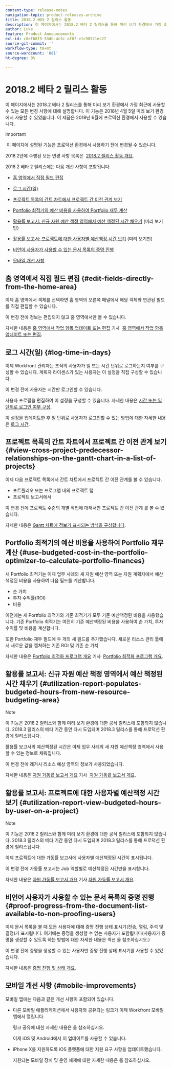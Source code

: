 ```yaml
---
content-type: release-notes
navigation-topic: product-releases-archive
title: 2018.2 베타 2 릴리스 활동
description: 이 페이지에서는 2018.2 베타 2 릴리스를 통해 미리 보기 환경에서 가장 최근에 사용할 수 있는 모든 변경 사항에 대해 설명합니다. 이 기능은 2018년 4월 5일 미리 보기 환경에서 사용할 수 있었습니다. 이 제품은 2018년 6월에 프로덕션 환경에서 사용할 수 있습니다.
author: Luke
feature: Product Announcements
exl-id: c8ef68f5-53db-4c3c-af0f-e1c98521ec27
source-git-commit: ''
workflow-type: tm+mt
source-wordcount: '881'
ht-degree: 0%

---
```


# 2018.2 베타 2 릴리스 활동

이 페이지에서는 2018.2 베타 2 릴리스를 통해 미리 보기 환경에서 가장 최근에 사용할 수 있는 모든 변경 사항에 대해 설명합니다. 이 기능은 2018년 4월 5일 미리 보기 환경에서 사용할 수 있었습니다. 이 제품은 2018년 6월에 프로덕션 환경에서 사용할 수 있습니다.

>[!IMPORTANT]
>
> 이 페이지에 설명된 기능은 프로덕션 환경에서 사용하기 전에 변경될 수 있습니다.

2018.2년에 수행된 모든 변경 사항 목록은  [2018.2 릴리스 활동 개요](../../../../product-announcements/product-releases/quarterly-release-archive/2018.2-release-activity/2018.2-release-activity-overview.md).

2018.2 베타 2 릴리스에는 다음 개선 사항이 포함됩니다.

* [홈 영역에서 직접 필드 편집](#edit-fields-directly-from-the-home-area)
* [로그 시간(일)](#log-time-in-days)
* [프로젝트 목록의 간트 차트에서 프로젝트 간 이전 관계 보기](#view-cross-project-predecessor-relationships-on-the-gantt-chart-in-a-list-of-projects)
* [Portfolio 최적기의 예산 비용을 사용하여 Portfolio 재무 계산](#use-budgeted-cost-in-the-portfolio-optimizer-to-calculate-portfolio-finances)
* [활용률 보고서: 신규 자원 예산 책정 영역에서 예산 책정된 시간 채우기](#utilization-report-populates-budgeted-hours-from-new-resource-budgeting-area) (미리 보기만)

* [활용률 보고서: 프로젝트에 대한 사용자별 예산책정 시간 보기](#utilization-report-view-budgeted-hours-by-user-on-a-project) (미리 보기만)

* [비언어 사용자가 사용할 수 있는 문서 목록의 증명 진행](#proof-progress-from-the-document-list-available-to-non-proofing-users)
* [모바일 개선 사항](#mobile-improvements)

## 홈 영역에서 직접 필드 편집 {#edit-fields-directly-from-the-home-area}

이제 홈 영역에서 객체를 선택하면 홈 영역의 오른쪽 패널에서 해당 객체와 연관된 필드를 직접 편집할 수 있습니다. 

이 변경 전에 정보는 편집되지 않고 홈 영역에서만 볼 수 있습니다.

자세한 내용은 [홈 영역에서 작업 항목 업데이트 또는 편집](../../../../workfront-basics/using-home/using-the-home-area/update-and-edit-work-item-home.md) 기사  [홈 영역에서 작업 항목 업데이트 또는 편집](../../../../workfront-basics/using-home/using-the-home-area/update-and-edit-work-item-home.md).

## 로그 시간(일) {#log-time-in-days}

이제 Workfront 관리자는 조직의 사용자가 일 또는 시간 단위로 로그하는지 여부를 구성할 수 있습니다. 계획자 라이센스가 있는 사용자는 이 설정을 직접 구성할 수 있습니다.

이 변경 전에 사용자는 시간만 로그인할 수 있습니다.

사용자 프로필을 편집하여 이 설정을 구성할 수 있습니다. 자세한 내용은 [시간 또는 일 단위로 로그인 여부 구성](../../../../timesheets/config-timesheet-prefs/config-time-logged-hrs-days.md).

이 설정을 업데이트한 후 일 단위로 사용자가 로그인할 수 있는 방법에 대한 자세한 내용은 [로그 시간](../../../../timesheets/create-and-manage-timesheets/log-time.md).

## 프로젝트 목록의 간트 차트에서 프로젝트 간 이전 관계 보기 {#view-cross-project-predecessor-relationships-on-the-gantt-chart-in-a-list-of-projects}

이제 다음 프로젝트 목록에서 간트 차트에서 프로젝트 간 이전 관계를 볼 수 있습니다.

* 포트폴리오 또는 프로그램 내의 프로젝트 탭
* 프로젝트 보고서에서

이 변경 전에 프로젝트 수준의 개별 작업에 대해서만 프로젝트 간 이전 관계 를 볼 수 있습니다.

자세한 내용은 [Gantt 차트에 정보가 표시되는 방식을 구성합니다](../../../../manage-work/gantt-chart/use-the-gantt-chart/configure-info-on-gantt-chart.md). 

## Portfolio 최적기의 예산 비용을 사용하여 Portfolio 재무 계산 {#use-budgeted-cost-in-the-portfolio-optimizer-to-calculate-portfolio-finances}

새 Portfolio 최적기는 이제 업무 사례의 새 자원 예산 영역 또는 자원 계획자에서 예산 책정된 비용을 사용하여 다음 필드를 계산합니다.

* 순 가치
* 투자 수익률(ROI)
* 비용

이전에는 새 Portfolio 최적기와 기존 최적기가 모두 기존 예산책정된 비용을 사용했습니다. 기존 Portfolio 최적기는 여전히 기존 예산책정된 비용을 사용하여 순 가치, 투자 수익률 및 비용을 계산합니다.

또한 Portfolio 재무 필드에 두 개의 새 필드를 추가했습니다. 새로운 리소스 관리 툴에서 새로운 값을 캡처하는 기존 ROI 및 기존 순 가치

자세한 내용은 [Portfolio 최적화 프로그램 개요](../../../../manage-work/portfolios/portfolio-optimizer/portfolio-optimizer-overview.md) 기사  [Portfolio 최적화 프로그램 개요](../../../../manage-work/portfolios/portfolio-optimizer/portfolio-optimizer-overview.md).

## 활용률 보고서: 신규 자원 예산 책정 영역에서 예산 책정된 시간 채우기 {#utilization-report-populates-budgeted-hours-from-new-resource-budgeting-area}

>[!NOTE]
이 기능은 2018.2 릴리스와 함께 미리 보기 환경에 대한 공식 릴리스에 포함되지 않습니다. 2018.3 릴리스의 베타 기간 동안 다시 도입되며 2018.3 릴리스를 통해 프로덕션 환경에 릴리스됩니다. 

활용률 보고서의 예산책정된 시간은 이제 업무 사례의 새 자원 예산책정 영역에서 사용할 수 있는 정보로 채워집니다.

이 변경 전에 레거시 리소스 예상 영역의 정보가 사용되었습니다.

자세한 내용은 [자원 가동률 보고서 개요](../../../../reports-and-dashboards/reports/using-built-in-reports/resource-utilization-report.md) 기사  [자원 가동률 보고서 개요](../../../../reports-and-dashboards/reports/using-built-in-reports/resource-utilization-report.md).

## 활용률 보고서: 프로젝트에 대한 사용자별 예산책정 시간 보기 {#utilization-report-view-budgeted-hours-by-user-on-a-project}

>[!NOTE]
이 기능은 2018.2 릴리스와 함께 미리 보기 환경에 대한 공식 릴리스에 포함되지 않습니다. 2018.3 릴리스의 베타 기간 동안 다시 도입되며 2018.3 릴리스를 통해 프로덕션 환경에 릴리스됩니다. 

이제 프로젝트에 대한 가동률 보고서에 사용자별 예산책정된 시간이 표시됩니다.

이 변경 전에 가동률 보고서는 Job 역할별로 예산책정된 시간만을 표시합니다. 

자세한 내용은 [자원 가동률 보고서 개요](../../../../reports-and-dashboards/reports/using-built-in-reports/resource-utilization-report.md) 기사 [자원 가동률 보고서 개요](../../../../reports-and-dashboards/reports/using-built-in-reports/resource-utilization-report.md).

## 비언어 사용자가 사용할 수 있는 문서 목록의 증명 진행 {#proof-progress-from-the-document-list-available-to-non-proofing-users}

이제 문서 목록을 볼 때 모든 사용자에 대해 증명 진행 상태 표시기(전송, 열림, 주석 및 결정)가 표시됩니다. 여기에는 증명을 생성할 수 없는 사용자가 포함됩니다(사용자가 증명을 생성할 수 있도록 하는 방법에 대한 자세한 내용은 섹션 을 참조하십시오.)

이 변경 전에 증명을 생성할 수 있는 사용자만 증명 진행 상태 표시기를 사용할 수 있었습니다.

자세한 내용은 [증명 진행 및 상태 개요](../../../../review-and-approve-work/proofing/proofing-overview/view-progress-status-proof.md).

## 모바일 개선 사항 {#mobile-improvements}

모바일 앱에는 다음과 같은 개선 사항이 포함되어 있습니다.

* 다른 모바일 애플리케이션에서 사용자와 공유되는 링크가 이제 Workfront 모바일 앱에서 열립니다.

   링크 공유에 대한 자세한 내용은 을 참조하십시오.

   이제 iOS 및 Android에서 이 업데이트를 사용할 수 있습니다.

* iPhone X를 지원하도록 iOS 플랫폼에 대한 지원 요구 사항을 업데이트했습니다.

   지원되는 모바일 장치 및 운영 체제에 대한 자세한 내용은 를 참조하십시오. 
